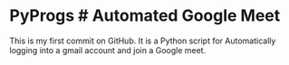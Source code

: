 # PyProgs # Automated Google Meet 
This is my first commit on GitHub.
It is a Python script for Automatically logging into a gmail account and join a Google meet.
